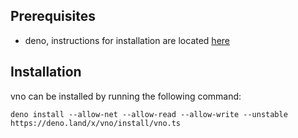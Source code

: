 ## Prerequisites

- deno, instructions for installation are located [here](https://deno.land/#installation)

## Installation

vno can be installed by running the following command:

~~~
deno install --allow-net --allow-read --allow-write --unstable https://deno.land/x/vno/install/vno.ts
~~~
